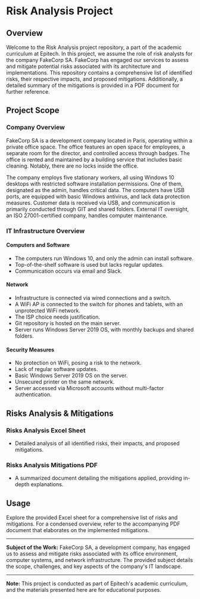 # Risk Analysis Project

## Overview

Welcome to the Risk Analysis project repository, a part of the academic curriculum at Epitech. In this project, we assume the role of risk analysts for the company FakeCorp SA. FakeCorp has engaged our services to assess and mitigate potential risks associated with its architecture and implementations. This repository contains a comprehensive list of identified risks, their respective impacts, and proposed mitigations. Additionally, a detailed summary of the mitigations is provided in a PDF document for further reference.

## Project Scope

### Company Overview

FakeCorp SA is a development company located in Paris, operating within a private office space. The office features an open space for employees, a separate room for the director, and controlled access through badges. The office is rented and maintained by a building service that includes basic cleaning. Notably, there are no locks inside the office.

The company employs five stationary workers, all using Windows 10 desktops with restricted software installation permissions. One of them, designated as the admin, handles critical data. The computers have USB ports, are equipped with basic Windows antivirus, and lack data protection measures. Customer data is received via USB, and communication is primarily conducted through GIT and shared folders. External IT oversight, an ISO 27001-certified company, handles computer maintenance.

### IT Infrastructure Overview

#### Computers and Software
- The computers run Windows 10, and only the admin can install software.
- Top-of-the-shelf software is used but lacks regular updates.
- Communication occurs via email and Slack.

#### Network
- Infrastructure is connected via wired connections and a switch.
- A WiFi AP is connected to the switch for phones and tablets, with an unprotected WiFi network.
- The ISP choice needs justification.
- Git repository is hosted on the main server.
- Server runs Windows Server 2019 OS, with monthly backups and shared folders.

#### Security Measures
- No protection on WiFi, posing a risk to the network.
- Lack of regular software updates.
- Basic Windows Server 2019 OS on the server.
- Unsecured printer on the same network.
- Server accessed via Microsoft accounts without multi-factor authentication.

## Risks Analysis & Mitigations

### Risks Analysis Excel Sheet
- Detailed analysis of all identified risks, their impacts, and proposed mitigations.

### Risks Analysis Mitigations PDF
- A summarized document detailing the mitigations applied, providing in-depth explanations.

## Usage

Explore the provided Excel sheet for a comprehensive list of risks and mitigations. For a condensed overview, refer to the accompanying PDF document that elaborates on the implemented mitigations.

---

**Subject of the Work:**
FakeCorp SA, a development company, has engaged us to assess and mitigate risks associated with its office environment, computer systems, and network infrastructure. The provided subject details the scope, challenges, and key aspects of the company's IT landscape.

---

**Note:** This project is conducted as part of Epitech's academic curriculum, and the materials presented here are for educational purposes.
